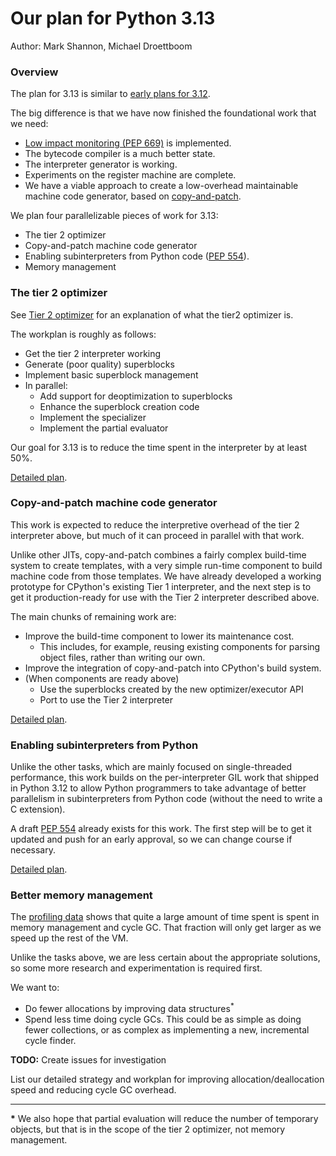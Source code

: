 # Our plan for Python 3.13

Author: Mark Shannon, Michael Droettboom

### Overview

The plan for 3.13 is similar to [early plans for 3.12](../3.12/README.md).

The big difference is that we have now finished the foundational work that we need:

* [Low impact monitoring (PEP 669)](https://peps.python.org/pep-0669/) is implemented.
* The bytecode compiler is a much better state.
* The interpreter generator is working.
* Experiments on the register machine are complete.
* We have a viable approach to create a low-overhead maintainable machine code generator, based on [copy-and-patch](https://fredrikbk.com/publications/copy-and-patch.pdf).

We plan four parallelizable pieces of work for 3.13:

* The tier 2 optimizer
* Copy-and-patch machine code generator
* Enabling subinterpreters from Python code ([PEP 554](https://peps.python.org/pep-0554/)).
* Memory management

### The tier 2 optimizer

See [Tier 2 optimizer](https://github.com/faster-cpython/ideas/issues/557) for an explanation of what the tier2 optimizer is.

The workplan is roughly as follows:
* Get the tier 2 interpreter working
* Generate (poor quality) superblocks
* Implement basic superblock management
* In parallel:
  * Add support for deoptimization to superblocks
  * Enhance the superblock creation code
  * Implement the specializer
  * Implement the partial evaluator

Our goal for 3.13 is to reduce the time spent in the interpreter by at least 50%.

[Detailed plan](https://github.com/faster-cpython/ideas/issues/587).

### Copy-and-patch machine code generator

This work is expected to reduce the interpretive overhead of the tier 2
interpreter above, but much of it can proceed in parallel with that work.

Unlike other JITs, copy-and-patch combines a fairly complex build-time system to
create templates, with a very simple run-time component to build machine code
from those templates. We have already developed a working prototype for
CPython's existing Tier 1 interpreter, and the next step is to get it
production-ready for use with the Tier 2 interpreter described above.

The main chunks of remaining work are:
* Improve the build-time component to lower its maintenance cost.
  * This includes, for example, reusing existing components for parsing object files, rather than writing our own.
* Improve the integration of copy-and-patch into CPython's build system.
* (When components are ready above)
  * Use the superblocks created by the new optimizer/executor API
  * Port to use the Tier 2 interpreter

[Detailed plan](https://github.com/faster-cpython/ideas/issues/588).

### Enabling subinterpreters from Python

Unlike the other tasks, which are mainly focused on single-threaded performance, this work builds on the per-interpreter GIL work that shipped in Python 3.12 to allow Python programmers to take advantage of better parallelism in subinterpreters from Python code (without the need to write a C extension).

A draft [PEP 554](https://peps.python.org/pep-0554/) already exists for this work.  The first step will be to get it updated and push for an early approval, so we can change course if necessary.

[Detailed plan](https://github.com/faster-cpython/ideas/issues/589).

### Better memory management

The [profiling data](https://github.com/faster-cpython/benchmarking/blob/main/profiling/profiling.png) shows that quite a large amount of time spent is spent in memory management and cycle GC. That fraction will only get larger as we speed up the rest of the VM.

Unlike the tasks above, we are less certain about the appropriate solutions, so some more research and experimentation is required first.

We want to:
* Do fewer allocations by improving data structures<sup>*</sup>
* Spend less time doing cycle GCs. This could be as simple as doing fewer collections, or as complex as implementing a new, incremental cycle finder.

**TODO:** Create issues for investigation

List our detailed strategy and workplan for improving allocation/deallocation speed and reducing cycle GC overhead.

---------------------------

__*__ We also hope that partial evaluation will reduce the number of temporary objects, but that is in the scope of the tier 2 optimizer, not memory management.
